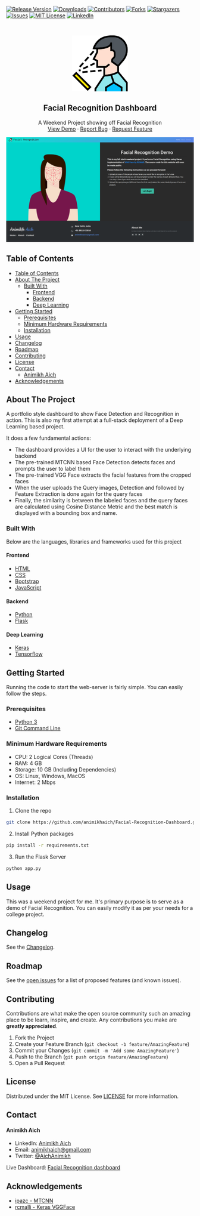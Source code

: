 [![Release Version][release-shield]][release-url]
[![Downloads][downloads-shield]][downloads-url]
[![Contributors][contributors-shield]][contributors-url]
[![Forks][forks-shield]][forks-url]
[![Stargazers][stars-shield]][stars-url]
[![Issues][issues-shield]][issues-url]
[![MIT License][license-shield]][license-url]
[![LinkedIn][linkedin-shield]][linkedin-url]

<!-- PROJECT LOGO -->
<br />
<p align="center">
    <img src="readme-assets/facial-recognition.png" alt="Logo" width="150" height="150">

  <h2 align="center">Facial Recognition Dashboard</h2>

  <p align="center">
    A Weekend Project showing off Facial Recognition
    <br />
    <a href="http://ec2-52-66-232-128.ap-south-1.compute.amazonaws.com:5000/">View Demo</a>
    ·
    <a href="https://github.com/animikhaich/Facial-Recognition-Dashboard/issues/new">Report Bug</a>
    ·
    <a href="https://github.com/animikhaich/Facial-Recognition-Dashboard/issues/new">Request Feature</a>
  </p>
</p>

![Facial Recognition Dashboard Homepage][product-screenshot]

<!-- TABLE OF CONTENTS -->

## Table of Contents

- [Table of Contents](#table-of-contents)
- [About The Project](#about-the-project)
  - [Built With](#built-with)
    - [Frontend](#frontend)
    - [Backend](#backend)
    - [Deep Learning](#deep-learning)
- [Getting Started](#getting-started)
  - [Prerequisites](#prerequisites)
  - [Minimum Hardware Requirements](#minimum-hardware-requirements)
  - [Installation](#installation)
- [Usage](#usage)
- [Changelog](#changelog)
- [Roadmap](#roadmap)
- [Contributing](#contributing)
- [License](#license)
- [Contact](#contact)
  - [Animikh Aich](#animikh-aich)
- [Acknowledgements](#acknowledgements)

<!-- ABOUT THE PROJECT -->

## About The Project

A portfolio style dashboard to show Face Detection and Recognition in action. This is also my first attempt at a full-stack deployment of a Deep Learning based project.

It does a few fundamental actions:

- The dashboard provides a UI for the user to interact with the underlying backend
- The pre-trained MTCNN based Face Detection detects faces and prompts the user to label them
- The pre-trained VGG Face extracts the facial features from the cropped faces
- When the user uploads the Query images, Detection and followed by Feature Extraction is done again for the query faces
- Finally, the similarity is between the labeled faces and the query faces are calculated using Cosine Distance Metric and the best match is displayed with a bounding box and name.

### Built With

Below are the languages, libraries and frameworks used for this project

#### Frontend

- [HTML](https://developer.mozilla.org/en-US/docs/Web/HTML)
- [CSS](https://developer.mozilla.org/en-US/docs/Web/CSS)
- [Bootstrap](https://getbootstrap.com)
- [JavaScript](https://developer.mozilla.org/en-US/docs/Web/JavaScript)

#### Backend

- [Python](https://www.python.org/)
- [Flask](https://palletsprojects.com/p/flask/)

#### Deep Learning

- [Keras](https://keras.io/)
- [Tensorflow](https://www.tensorflow.org/)

<!-- GETTING STARTED -->

## Getting Started

Running the code to start the web-server is fairly simple. You can easily follow the steps.

### Prerequisites

- [Python 3](https://www.python.org/)
- [Git Command Line](https://git-scm.com/)

### Minimum Hardware Requirements

- CPU: 2 Logical Cores (Threads)
- RAM: 4 GB
- Storage: 10 GB (Including Dependencies)
- OS: Linux, Windows, MacOS
- Internet: 2 Mbps

### Installation

1. Clone the repo

```sh
git clone https://github.com/animikhaich/Facial-Recognition-Dashboard.git
```

2. Install Python packages

```sh
pip install -r requirements.txt
```

3. Run the Flask Server

```sh
python app.py
```

<!-- USAGE EXAMPLES -->

## Usage

This was a weekend project for me. It's primary purpose is to serve as a demo of Facial Recognition. You can easily modify it as per your needs for a college project.

<!-- CHANGELOG -->

## Changelog

See the [Changelog](CHANGELOG.md).

<!-- ROADMAP -->

## Roadmap

See the [open issues](https://github.com/animikhaich/Facial-Recognition-Dashboard/issues?q=is%3Aopen) for a list of proposed features (and known issues).

<!-- CONTRIBUTING -->

## Contributing

Contributions are what make the open source community such an amazing place to be learn, inspire, and create. Any contributions you make are **greatly appreciated**.

1. Fork the Project
2. Create your Feature Branch (`git checkout -b feature/AmazingFeature`)
3. Commit your Changes (`git commit -m 'Add some AmazingFeature'`)
4. Push to the Branch (`git push origin feature/AmazingFeature`)
5. Open a Pull Request

<!-- LICENSE -->

## License

Distributed under the MIT License. See [LICENSE](LICENSE.md) for more information.

<!-- CONTACT -->

## Contact

#### Animikh Aich

- LinkedIn: [Animikh Aich](https://www.linkedin.com/in/animikh-aich/)
- Email: [animikhaich@gmail.com](mailto:animikhaich@gmail.com)
- Twitter: [@AichAnimikh](https://twitter.com/AichAnimikh)

Live Dashboard: [Facial Recognition dashboard](http://ec2-52-66-232-128.ap-south-1.compute.amazonaws.com:5000/)

<!-- ACKNOWLEDGEMENTS -->

## Acknowledgements

- [ipazc - MTCNN](https://github.com/ipazc/mtcnn)
- [rcmalli - Keras VGGFace](https://github.com/rcmalli/keras-vggface)

<!-- MARKDOWN LINKS & IMAGES -->

[release-shield]: https://img.shields.io/github/release/animikhaich/Facial-Recognition-Dashboard.svg?style=flat-square
[release-url]: https://github.com/animikhaich/Facial-Recognition-Dashboard/releases
[downloads-shield]: https://img.shields.io/github/downloads/animikhaich/Facial-Recognition-Dashboard/total.svg?style=flat-square
[downloads-url]: https://github.com/animikhaich/Facial-Recognition-Dashboard/releases
[contributors-shield]: https://img.shields.io/github/contributors/animikhaich/Facial-Recognition-Dashboard.svg?style=flat-square
[contributors-url]: https://github.com/animikhaich/Facial-Recognition-Dashboard/graphs/contributors
[forks-shield]: https://img.shields.io/github/forks/animikhaich/Facial-Recognition-Dashboard.svg?style=flat-square
[forks-url]: https://github.com/animikhaich/Facial-Recognition-Dashboard/network/members
[stars-shield]: https://img.shields.io/github/stars/animikhaich/Facial-Recognition-Dashboard.svg?style=flat-square
[stars-url]: https://github.com/animikhaich/Facial-Recognition-Dashboard/stargazers
[issues-shield]: https://img.shields.io/github/issues/animikhaich/Facial-Recognition-Dashboard.svg?style=flat-square
[issues-url]: https://github.com/animikhaich/Facial-Recognition-Dashboard/issues
[license-shield]: https://img.shields.io/github/license/animikhaich/Facial-Recognition-Dashboard.svg?style=flat-square
[license-url]: https://github.com/animikhaich/Facial-Recognition-Dashboard/blob/master/LICENSE.md
[linkedin-shield]: https://img.shields.io/badge/-LinkedIn-black.svg?style=flat-square&logo=linkedin&colorB=555
[linkedin-url]: https://linkedin.com/in/animikh-aich/
[product-screenshot]: readme-assets/project-page.png

